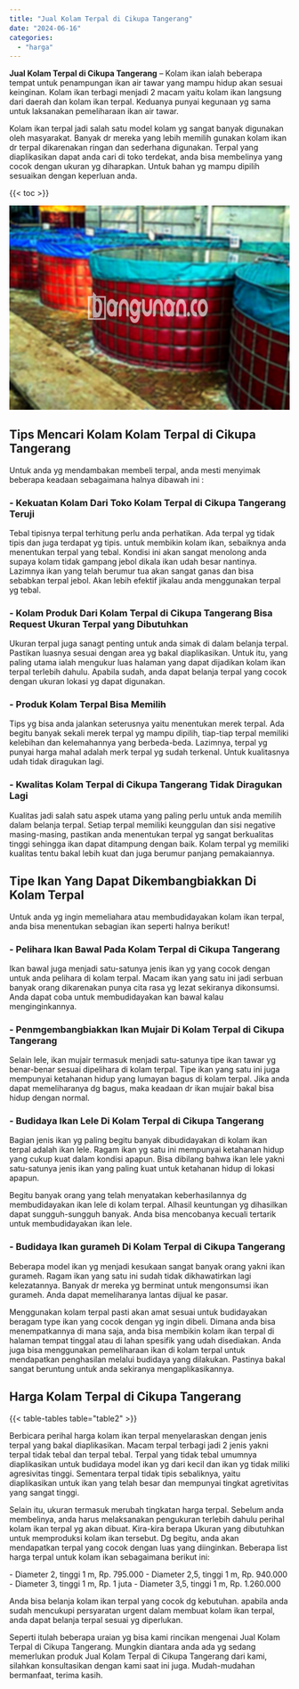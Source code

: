 ```yaml
---
title: "Jual Kolam Terpal di Cikupa Tangerang"
date: "2024-06-16"
categories: 
  - "harga"
---
```


**Jual Kolam Terpal di Cikupa Tangerang** – Kolam ikan ialah beberapa tempat untuk penampungan ikan air tawar yang mampu hidup akan sesuai keinginan. Kolam ikan terbagi menjadi 2 macam yaitu kolam ikan langsung dari daerah dan kolam ikan terpal. Keduanya punyai kegunaan yg sama untuk laksanakan pemeliharaan ikan air tawar.

Kolam ikan terpal jadi salah satu model kolam yg sangat banyak digunakan oleh masyarakat. Banyak dr mereka yang lebih memilih gunakan kolam ikan dr terpal dikarenakan ringan dan sederhana digunakan. Terpal yang diaplikasikan dapat anda cari di toko terdekat, anda bisa membelinya yang cocok dengan ukuran yg diharapkan. Untuk bahan yg mampu dipilih sesuaikan dengan keperluan anda.

{{< toc >}}

![Jual Kolam Terpal di Cikupa Tangerang](/images/jual-kolam-terpal-07.png)

## Tips Mencari Kolam Kolam Terpal di Cikupa Tangerang

Untuk anda yg mendambakan membeli terpal, anda mesti menyimak beberapa keadaan sebagaimana halnya dibawah ini :

### \- Kekuatan Kolam Dari Toko Kolam Terpal di Cikupa Tangerang Teruji

Tebal tipisnya terpal terhitung perlu anda perhatikan. Ada terpal yg tidak tipis dan juga terdapat yg tipis. untuk membikin kolam ikan, sebaiknya anda menentukan terpal yang tebal. Kondisi ini akan sangat menolong anda supaya kolam tidak gampang jebol dikala ikan udah besar nantinya. Lazimnya ikan yang telah berumur tua akan sangat ganas dan bisa sebabkan terpal jebol. Akan lebih efektif jikalau anda menggunakan terpal yg tebal.

### \- Kolam Produk Dari Kolam Terpal di Cikupa Tangerang Bisa Request Ukuran Terpal yang Dibutuhkan

Ukuran terpal juga sanagt penting untuk anda simak di dalam belanja terpal. Pastikan luasnya sesuai dengan area yg bakal diaplikasikan. Untuk itu, yang paling utama ialah mengukur luas halaman yang dapat dijadikan kolam ikan terpal terlebih dahulu. Apabila sudah, anda dapat belanja terpal yang cocok dengan ukuran lokasi yg dapat digunakan.

### \- Produk Kolam Terpal Bisa Memilih

Tips yg bisa anda jalankan seterusnya yaitu menentukan merek terpal. Ada begitu banyak sekali merek terpal yg mampu dipilih, tiap-tiap terpal memiliki kelebihan dan kelemahannya yang berbeda-beda. Lazimnya, terpal yg punyai harga mahal adalah merk terpal yg sudah terkenal. Untuk kualitasnya udah tidak diragukan lagi.

### \- Kwalitas Kolam Terpal di Cikupa Tangerang Tidak Diragukan Lagi

Kualitas jadi salah satu aspek utama yang paling perlu untuk anda memilih dalam belanja terpal. Setiap terpal memiliki keunggulan dan sisi negative masing-masing, pastikan anda menentukan terpal yg sangat berkualitas tinggi sehingga ikan dapat ditampung dengan baik. Kolam terpal yg memiliki kualitas tentu bakal lebih kuat dan juga berumur panjang pemakaiannya.

## Tipe Ikan Yang Dapat Dikembangbiakkan Di Kolam Terpal

Untuk anda yg ingin memeliahara atau membudidayakan kolam ikan terpal, anda bisa menentukan sebagian ikan seperti halnya berikut!

### \- Pelihara Ikan Bawal Pada Kolam Terpal di Cikupa Tangerang

Ikan bawal juga menjadi satu-satunya jenis ikan yg yang cocok dengan untuk anda pelihara di kolam terpal. Macam ikan yang satu ini jadi serbuan banyak orang dikarenakan punya cita rasa yg lezat sekiranya dikonsumsi. Anda dapat coba untuk membudidayakan kan bawal kalau menginginkannya.

### \- Penmgembangbiakkan Ikan Mujair Di Kolam Terpal di Cikupa Tangerang

Selain lele, ikan mujair termasuk menjadi satu-satunya tipe ikan tawar yg benar-benar sesuai dipelihara di kolam terpal. Tipe ikan yang satu ini juga mempunyai ketahanan hidup yang lumayan bagus di kolam terpal. Jika anda dapat memeliharanya dg bagus, maka keadaan dr ikan mujair bakal bisa hidup dengan normal.

### \- Budidaya Ikan Lele Di Kolam Terpal di Cikupa Tangerang

Bagian jenis ikan yg paling begitu banyak dibudidayakan di kolam ikan terpal adalah ikan lele. Ragam ikan yg satu ini mempunyai ketahanan hidup yang cukup kuat dalam kondisi apapun. Bisa dibilang bahwa ikan lele yakni satu-satunya jenis ikan yang paling kuat untuk ketahanan hidup di lokasi apapun.

Begitu banyak orang yang telah menyatakan keberhasilannya dg membudidayakan ikan lele di kolam terpal. Alhasil keuntungan yg dihasilkan dapat sungguh-sungguh banyak. Anda bisa mencobanya kecuali tertarik untuk membudidayakan ikan lele.

### \- Budidaya Ikan gurameh Di Kolam Terpal di Cikupa Tangerang

Beberapa model ikan yg menjadi kesukaan sangat banyak orang yakni ikan gurameh. Ragam ikan yang satu ini sudah tidak dikhawatirkan lagi kelezatannya. Banyak dr mereka yg berminat untuk mengonsumsi ikan gurameh. Anda dapat memeliharanya lantas dijual ke pasar.

Menggunakan kolam terpal pasti akan amat sesuai untuk budidayakan beragam type ikan yang cocok dengan yg ingin dibeli. Dimana anda bisa menempatkannya di mana saja, anda bisa membikin kolam ikan terpal di halaman tempat tinggal atau di lahan spesifik yang udah disediakan. Anda juga bisa menggunakan pemeliharaan ikan di kolam terpal untuk mendapatkan penghasilan melalui budidaya yang dilakukan. Pastinya bakal sangat beruntung untuk anda sekiranya mengaplikasikannya.

## Harga Kolam Terpal di Cikupa Tangerang

{{< table-tables table="table2" >}}

Berbicara perihal harga kolam ikan terpal menyelaraskan dengan jenis terpal yang bakal diaplikasikan. Macam terpal terbagi jadi 2 jenis yakni terpal tidak tebal dan terpal tebal. Terpal yang tidak tebal umumnya diaplikasikan untuk budidaya model ikan yg dari kecil dan ikan yg tidak miliki agresivitas tinggi. Sementara terpal tidak tipis sebaliknya, yaitu diaplikasikan untuk ikan yang telah besar dan mempunyai tingkat agretivitas yang sangat tinggi.

Selain itu, ukuran termasuk merubah tingkatan harga terpal. Sebelum anda membelinya, anda harus melaksanakan pengukuran terlebih dahulu perihal kolam ikan terpal yg akan dibuat. Kira-kira berapa Ukuran yang dibutuhkan untuk memproduksi kolam ikan tersebut. Dg begitu, anda akan mendapatkan terpal yang cocok dengan luas yang diinginkan. Beberapa list harga terpal untuk kolam ikan sebagaimana berikut ini:

\- Diameter 2, tinggi 1 m, Rp. 795.000 - Diameter 2,5, tinggi 1 m, Rp. 940.000 - Diameter 3, tinggi 1 m, Rp. 1 juta - Diameter 3,5, tinggi 1 m, Rp. 1.260.000

Anda bisa belanja kolam ikan terpal yang cocok dg kebutuhan. apabila anda sudah mencukupi persyaratan urgent dalam membuat kolam ikan terpal, anda dapat belanja terpal sesuai yg diperlukan.

Seperti itulah beberapa uraian yg bisa kami rincikan mengenai Jual Kolam Terpal di Cikupa Tangerang. Mungkin diantara anda ada yg sedang memerlukan produk Jual Kolam Terpal di Cikupa Tangerang dari kami, silahkan konsultasikan dengan kami saat ini juga. Mudah-mudahan bermanfaat, terima kasih.

